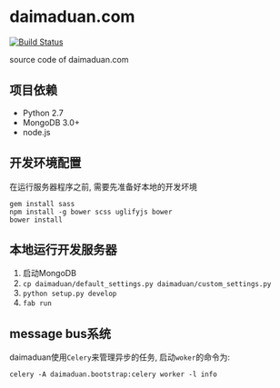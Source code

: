 daimaduan.com
=============
[![Build Status](https://travis-ci.org/DoubleCiti/daimaduan.com.svg?branch=master)](https://travis-ci.org/DoubleCiti/daimaduan.com)

source code of daimaduan.com

## 项目依赖

* Python 2.7
* MongoDB 3.0+
* node.js

## 开发环境配置

在运行服务器程序之前, 需要先准备好本地的开发坏境

```
gem install sass
npm install -g bower scss uglifyjs bower
bower install
```

## 本地运行开发服务器

1. 启动MongoDB
2. `cp daimaduan/default_settings.py daimaduan/custom_settings.py`
3. `python setup.py develop`
4. `fab run`

## message bus系统

daimaduan使用`Celery`来管理异步的任务, 启动`woker`的命令为:

```
celery -A daimaduan.bootstrap:celery worker -l info
```

